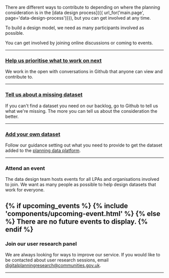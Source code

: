 There are different ways to contribute to depending on where the planning consideration is in the [data design process]({{ url_for('main.page', page='data-design-process')}}), but you can get involved at any time.

To build a design model, we need as many participants involved as possible.

You can get involved by joining online discussions or coming to events.

---

### [Help us prioritise what to work on next](https://github.com/digital-land/data-standards-backlog/discussions/categories/planning-consideration)

We work in the open with conversations in Github that anyone can view and contribute to.

---

### [Tell us about a missing dataset](https://github.com/digital-land/data-standards-backlog/discussions/29)

If you can't find a dataset you need on our backlog, go to Github to tell us what we're missing. The more you can tell us about the consideration the better.

---

### [Add your own dataset](https://design.planning.data.gov.uk/how-to-help-develop-a-new-dataset)

Follow our guidance setting out what you need to provide to get the dataset added to the [planning data platform](https://www.planning.data.gov.uk/).

---

### Attend an event

The data design team hosts events for all LPAs and organisations involved to join. We want as many people as possible to help design datasets that work for everyone.

{% if upcoming_events %}
{% include 'components/upcoming-event.html' %}
{% else %}
<span class="app-missing-item">There are no future events to display.</span>
{% endif %}
---

### Join our user research panel

We are always looking for ways to improve our service. If you would like to be contacted about user research sessions, email digitalplanningresearch@communities.gov.uk.

---

